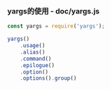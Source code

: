 ### yargs的使用 - doc/yargs.js

```js
const yargs = require('yargs');

yargs()
    .usage()
    .alias()
    .command()
    .epilogue()
    .option()
    .options().group()
```
